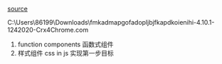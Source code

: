 [source](https://juejin.cn/book/6844733816460804104/section/6844733816548884488)

C:\Users\86199\Downloads\fmkadmapgofadopljbjfkapdkoienihi-4.10.1-1242020-Crx4Chrome.com

1. function components   函数式组件
2. 样式组件  css in js     实现第一步目标


